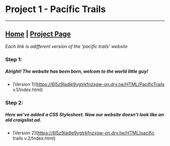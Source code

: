 # Project 1 - Pacific Trails 
---

## [Home](index.md) | [Project Page](sample_page.md) 

_Each link is adifferent version of the 'pacific trails' website_



### Step 1:
##### Alright! The website has been born, welcom to the world little guy!

- [Version 1](https://6l5z9ladle9ygtrkfnzxgw-on.drv.tw/HTML/PacificTrails v.1/Index.html)
  

### Step 2: 
##### Here we've added a CSS Stylesheet. Now our website doesn't look like an old craigslist ad.

- [Version 2](https://6l5z9ladle9ygtrkfnzxgw-on.drv.tw/HTML/pacific trails v.2/Index.html)